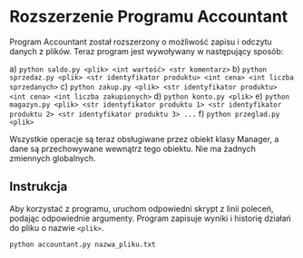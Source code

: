 # Rozszerzenie Programu Accountant

Program Accountant został rozszerzony o możliwość zapisu i odczytu danych z plików. Teraz program jest wywoływany w następujący sposób:

a) `python saldo.py <plik> <int wartość> <str komentarz>`
b) `python sprzedaz.py <plik> <str identyfikator produktu> <int cena> <int liczba sprzedanych>`
c) `python zakup.py <plik> <str identyfikator produktu> <int cena> <int liczba zakupionych>`
d) `python konto.py <plik>`
e) `python magazyn.py <plik> <str identyfikator produktu 1> <str identyfikator produktu 2> <str identyfikator produktu 3> ...`
f) `python przeglad.py <plik>`

Wszystkie operacje są teraz obsługiwane przez obiekt klasy Manager, a dane są przechowywane wewnątrz tego obiektu. Nie ma żadnych zmiennych globalnych.

## Instrukcja

Aby korzystać z programu, uruchom odpowiedni skrypt z linii poleceń, podając odpowiednie argumenty. Program zapisuje wyniki i historię działań do pliku o nazwie `<plik>`.

```bash
python accountant.py nazwa_pliku.txt
